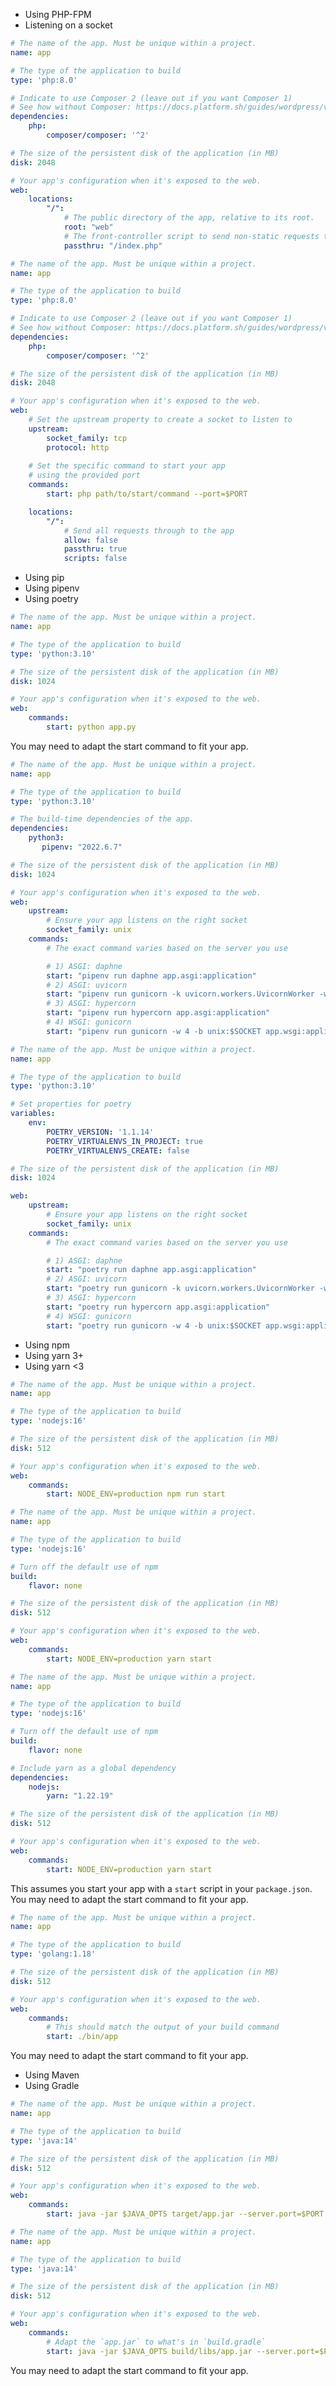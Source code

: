 <div x-show="stack === 'php'">

<ul class="{{ partial "codetabs/tab-control-list-styles" }}">
  <li class="{{ partial "codetabs/tab-control-tab-styles" }}">
    <a
      class="{{ partial "codetabs/tab-control-link-styles" }}"
      :class="{ '{{ partial "codetabs/tab-control-link-active-styles" }}': frametech === 'default' }"
      @click="switchFrametech('default')"
    >
        Using PHP-FPM
    </a>
  </li>
  <li class="{{ partial "codetabs/tab-control-tab-styles" }}">
    <a
      class="{{ partial "codetabs/tab-control-link-styles" }}"
      :class="{ '{{ partial "codetabs/tab-control-link-active-styles" }}': frametech === 'socket' }"
      @click="switchFrametech('socket')"
    >
        Listening on a socket
    </a>
  </li>
</ul>

<div role="tabpanel" x-show="frametech === 'default'" :aria-hidden="frametech === 'default'" class="{{ partial "codetabs/tab-styles" }} {{ partial "codetabs/tab-children-styles" }}">

```yaml {location=".platform.app.yaml"}
# The name of the app. Must be unique within a project.
name: app

# The type of the application to build
type: 'php:8.0'

# Indicate to use Composer 2 (leave out if you want Composer 1)
# See how without Composer: https://docs.platform.sh/guides/wordpress/vanilla.html
dependencies:
    php: 
        composer/composer: '^2'

# The size of the persistent disk of the application (in MB)
disk: 2048

# Your app's configuration when it's exposed to the web.
web:
    locations:
        "/":
            # The public directory of the app, relative to its root.
            root: "web"
            # The front-controller script to send non-static requests to.
            passthru: "/index.php"
```

</div>

<div role="tabpanel" x-show="frametech === 'socket'" :aria-hidden="frametech === 'socket'" class="{{ partial "codetabs/tab-styles" }} {{ partial "codetabs/tab-children-styles" }}">

```yaml {location=".platform.app.yaml"}
# The name of the app. Must be unique within a project.
name: app

# The type of the application to build
type: 'php:8.0'

# Indicate to use Composer 2 (leave out if you want Composer 1)
# See how without Composer: https://docs.platform.sh/guides/wordpress/vanilla.html
dependencies:
    php: 
        composer/composer: '^2'

# The size of the persistent disk of the application (in MB)
disk: 2048

# Your app's configuration when it's exposed to the web.
web:
    # Set the upstream property to create a socket to listen to
    upstream:
        socket_family: tcp
        protocol: http
    
    # Set the specific command to start your app
    # using the provided port
    commands:
        start: php path/to/start/command --port=$PORT

    locations:
        "/":
            # Send all requests through to the app
            allow: false
            passthru: true
            scripts: false
```

</div>
</div>

<div x-show="stack === 'python'">

<ul class="{{ partial "codetabs/tab-control-list-styles" }}">
  <li class="{{ partial "codetabs/tab-control-tab-styles" }}">
    <a
      class="{{ partial "codetabs/tab-control-link-styles" }}"
      :class="{ '{{ partial "codetabs/tab-control-link-active-styles" }}': frametech === 'default' }"
      @click="switchFrametech('default')"
    >
        Using pip
    </a>
  </li>
  <li class="{{ partial "codetabs/tab-control-tab-styles" }}">
    <a
      class="{{ partial "codetabs/tab-control-link-styles" }}"
      :class="{ '{{ partial "codetabs/tab-control-link-active-styles" }}': frametech === 'pipenv' }"
      @click="switchFrametech('pipenv')"
    >
        Using pipenv
    </a>
  </li>
  <li class="{{ partial "codetabs/tab-control-tab-styles" }}">
    <a
      class="{{ partial "codetabs/tab-control-link-styles" }}"
      :class="{ '{{ partial "codetabs/tab-control-link-active-styles" }}': frametech === 'poetry' }"
      @click="switchFrametech('poetry')"
    >
        Using poetry
    </a>
  </li>
</ul>

<div role="tabpanel" x-show="frametech === 'default'" :aria-hidden="frametech === 'default'" class="{{ partial "codetabs/tab-styles" }} {{ partial "codetabs/tab-children-styles" }}">

```yaml {location=".platform.app.yaml"}
# The name of the app. Must be unique within a project.
name: app

# The type of the application to build
type: 'python:3.10'

# The size of the persistent disk of the application (in MB)
disk: 1024

# Your app's configuration when it's exposed to the web.
web:
    commands:
        start: python app.py
```

You may need to adapt the start command to fit your app.

</div>

<div role="tabpanel" x-show="frametech === 'pipenv'" :aria-hidden="frametech === 'pipenv'" class="{{ partial "codetabs/tab-styles" }} {{ partial "codetabs/tab-children-styles" }}">

```yaml {location=".platform.app.yaml"}
# The name of the app. Must be unique within a project.
name: app

# The type of the application to build
type: 'python:3.10'

# The build-time dependencies of the app.
dependencies:
    python3:
       pipenv: "2022.6.7"

# The size of the persistent disk of the application (in MB)
disk: 1024

# Your app's configuration when it's exposed to the web.
web:
    upstream:
        # Ensure your app listens on the right socket
        socket_family: unix
    commands:
        # The exact command varies based on the server you use

        # 1) ASGI: daphne
        start: "pipenv run daphne app.asgi:application"
        # 2) ASGI: uvicorn
        start: "pipenv run gunicorn -k uvicorn.workers.UvicornWorker -w 4 -b unix:$SOCKET app.wsgi:application"
        # 3) ASGI: hypercorn
        start: "pipenv run hypercorn app.asgi:application"
        # 4) WSGI: gunicorn
        start: "pipenv run gunicorn -w 4 -b unix:$SOCKET app.wsgi:application"
```

</div>

<div role="tabpanel" x-show="frametech === 'poetry'" :aria-hidden="frametech === 'poetry'" class="{{ partial "codetabs/tab-styles" }} {{ partial "codetabs/tab-children-styles" }}">

```yaml {location=".platform.app.yaml"}
# The name of the app. Must be unique within a project.
name: app

# The type of the application to build
type: 'python:3.10'

# Set properties for poetry
variables:
    env:
        POETRY_VERSION: '1.1.14'
        POETRY_VIRTUALENVS_IN_PROJECT: true
        POETRY_VIRTUALENVS_CREATE: false

# The size of the persistent disk of the application (in MB)
disk: 1024

web:
    upstream:
        # Ensure your app listens on the right socket
        socket_family: unix
    commands:
        # The exact command varies based on the server you use

        # 1) ASGI: daphne
        start: "poetry run daphne app.asgi:application"
        # 2) ASGI: uvicorn
        start: "poetry run gunicorn -k uvicorn.workers.UvicornWorker -w 4 -b unix:$SOCKET app.wsgi:application"
        # 3) ASGI: hypercorn
        start: "poetry run hypercorn app.asgi:application"
        # 4) WSGI: gunicorn
        start: "poetry run gunicorn -w 4 -b unix:$SOCKET app.wsgi:application"
```

</div>

</div>

<div x-show="stack === 'nodejs'">

<ul class="{{ partial "codetabs/tab-control-list-styles" }}">
  <li class="{{ partial "codetabs/tab-control-tab-styles" }}">
    <a
      class="{{ partial "codetabs/tab-control-link-styles" }}"
      :class="{ '{{ partial "codetabs/tab-control-link-active-styles" }}': frametech === 'default' }"
      @click="switchFrametech('default')"
    >
        Using npm
    </a>
  </li>
  <li class="{{ partial "codetabs/tab-control-tab-styles" }}">
    <a
      class="{{ partial "codetabs/tab-control-link-styles" }}"
      :class="{ '{{ partial "codetabs/tab-control-link-active-styles" }}': frametech === 'yarn3' }"
      @click="switchFrametech('yarn3')"
    >
        Using yarn 3+
    </a>
  </li>
  <li class="{{ partial "codetabs/tab-control-tab-styles" }}">
    <a
      class="{{ partial "codetabs/tab-control-link-styles" }}"
      :class="{ '{{ partial "codetabs/tab-control-link-active-styles" }}': frametech === 'yarnOld' }"
      @click="switchFrametech('yarnOld')"
    >
        Using yarn &lt;3
    </a>
  </li>
</ul>

<div role="tabpanel" x-show="frametech === 'default'" :aria-hidden="frametech === 'default'" class="{{ partial "codetabs/tab-styles" }} {{ partial "codetabs/tab-children-styles" }}">

```yaml {location=".platform.app.yaml"}
# The name of the app. Must be unique within a project.
name: app

# The type of the application to build
type: 'nodejs:16'

# The size of the persistent disk of the application (in MB)
disk: 512

# Your app's configuration when it's exposed to the web.
web:
    commands:
        start: NODE_ENV=production npm run start
```
</div>

<div role="tabpanel" x-show="frametech === 'yarn3'" :aria-hidden="frametech === 'yarn3'" class="{{ partial "codetabs/tab-styles" }} {{ partial "codetabs/tab-children-styles" }}">

```yaml {location=".platform.app.yaml"}
# The name of the app. Must be unique within a project.
name: app

# The type of the application to build
type: 'nodejs:16'

# Turn off the default use of npm
build:
    flavor: none

# The size of the persistent disk of the application (in MB)
disk: 512

# Your app's configuration when it's exposed to the web.
web:
    commands:
        start: NODE_ENV=production yarn start
```

</div>

<div role="tabpanel" x-show="frametech === 'yarnOld'" :aria-hidden="frametech === 'yarnOld'" class="{{ partial "codetabs/tab-styles" }} {{ partial "codetabs/tab-children-styles" }}">

```yaml {location=".platform.app.yaml"}
# The name of the app. Must be unique within a project.
name: app

# The type of the application to build
type: 'nodejs:16'

# Turn off the default use of npm
build:
    flavor: none

# Include yarn as a global dependency
dependencies:
    nodejs:
        yarn: "1.22.19"

# The size of the persistent disk of the application (in MB)
disk: 512

# Your app's configuration when it's exposed to the web.
web:
    commands:
        start: NODE_ENV=production yarn start
```

</div>

This assumes you start your app with a `start` script in your `package.json`.
You may need to adapt the start command to fit your app.
</div>

<div x-show="stack === 'golang'">

```yaml {location=".platform.app.yaml"}
# The name of the app. Must be unique within a project.
name: app

# The type of the application to build
type: 'golang:1.18'

# The size of the persistent disk of the application (in MB)
disk: 512

# Your app's configuration when it's exposed to the web.
web:
    commands:
        # This should match the output of your build command
        start: ./bin/app
```

You may need to adapt the start command to fit your app.
</div>

<div x-show="stack === 'java'">

<ul class="{{ partial "codetabs/tab-control-list-styles" }}">
  <li class="{{ partial "codetabs/tab-control-tab-styles" }}">
    <a
      class="{{ partial "codetabs/tab-control-link-styles" }}"
      :class="{ '{{ partial "codetabs/tab-control-link-active-styles" }}': frametech === 'default' }"
      @click="switchFrametech('default')"
    >
        Using Maven
    </a>
  </li>
  <li class="{{ partial "codetabs/tab-control-tab-styles" }}">
    <a
      class="{{ partial "codetabs/tab-control-link-styles" }}"
      :class="{ '{{ partial "codetabs/tab-control-link-active-styles" }}': frametech === 'gradle' }"
      @click="switchFrametech('gradle')"
    >
        Using Gradle
    </a>
  </li>
</ul>

<div role="tabpanel" x-show="frametech === 'default'" :aria-hidden="frametech === 'default'" class="{{ partial "codetabs/tab-styles" }} {{ partial "codetabs/tab-children-styles" }}">

```yaml {location=".platform.app.yaml"}
# The name of the app. Must be unique within a project.
name: app

# The type of the application to build
type: 'java:14'

# The size of the persistent disk of the application (in MB)
disk: 512

# Your app's configuration when it's exposed to the web.
web:
    commands:
        start: java -jar $JAVA_OPTS target/app.jar --server.port=$PORT
```
</div>

<div role="tabpanel" x-show="frametech === 'gradle'" :aria-hidden="frametech === 'gradle'" class="{{ partial "codetabs/tab-styles" }} {{ partial "codetabs/tab-children-styles" }}">

```yaml {location=".platform.app.yaml"}
# The name of the app. Must be unique within a project.
name: app

# The type of the application to build
type: 'java:14'

# The size of the persistent disk of the application (in MB)
disk: 512

# Your app's configuration when it's exposed to the web.
web:
    commands:
        # Adapt the `app.jar` to what's in `build.gradle`
        start: java -jar $JAVA_OPTS build/libs/app.jar --server.port=$PORT
```
</div>

You may need to adapt the start command to fit your app.
</div>
